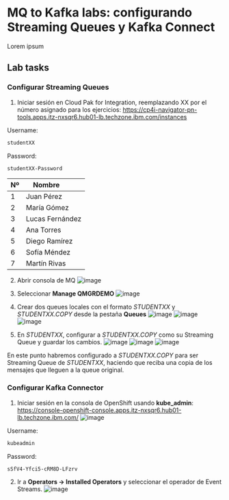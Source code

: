 # MQ to Kafka labs: configurando Streaming Queues y Kafka Connect
Lorem ipsum

## Lab tasks
### Configurar Streaming Queues
1. Iniciar sesión en Cloud Pak for Integration, reemplazando XX por el número asignado para los ejercicios: https://cp4i-navigator-pn-tools.apps.itz-nxsqr6.hub01-lb.techzone.ibm.com/instances

Username:
```bash
studentXX
```
Password:
```bash
studentXX-Password
```

| Nº | Nombre         |
|----|----------------|
| 1  | Juan Pérez     |
| 2  | María Gómez    |
| 3  | Lucas Fernández|
| 4  | Ana Torres     |
| 5  | Diego Ramírez  |
| 6  | Sofía Méndez   |
| 7  | Martín Rivas   |

2. Abrir consola de MQ
![image](https://github.com/user-attachments/assets/75dfc10a-2ae4-4778-95c4-5712dba4bbf3)

3. Seleccionar **Manage QMGRDEMO**
![image](https://github.com/user-attachments/assets/aa2bd921-6068-49d0-ae13-059b4ad53609)

4. Crear dos queues locales con el formato _STUDENTXX_ y _STUDENTXX.COPY_ desde la pestaña **Queues**
![image](https://github.com/user-attachments/assets/01ec3a75-6bd6-4cbf-9547-0f35c8ed5f17)
![image](https://github.com/user-attachments/assets/37b1b6ba-8cdc-4e41-bb57-537d8922a613)
![image](https://github.com/user-attachments/assets/07dd2e7a-3d1e-473a-a910-796dabdc1636)

5. En _STUDENTXX_, configurar a _STUDENTXX.COPY_ como su Streaming Queue y guardar los cambios.
![image](https://github.com/user-attachments/assets/30926cc0-8dcd-4056-bd0f-8637d6725cf3)
![image](https://github.com/user-attachments/assets/de0187d2-65ee-4b72-bdef-9bba8d220782)
![image](https://github.com/user-attachments/assets/706f96f9-5a45-410c-b2b6-7f12d430fec4)

En este punto habremos configurado a _STUDENTXX.COPY_ para ser Streaming Queue de _STUDENTXX_, haciendo que reciba una copia de los mensajes que lleguen a la queue original.

### Configurar Kafka Connector
1. Iniciar sesión en la consola de OpenShift usando **kube_admin**: https://console-openshift-console.apps.itz-nxsqr6.hub01-lb.techzone.ibm.com/
![image](https://github.com/user-attachments/assets/2339c91f-c33b-4372-bc0c-ca5ba986e2b1)


Username:
```bash
kubeadmin
```
Password:
```bash
sSfV4-Yfci5-cRM8D-LFzrv
```

2. Ir a **Operators -> Installed Operators** y seleccionar el operador de Event Streams.
![image](https://github.com/user-attachments/assets/40b7efe1-f6a3-4c40-bd15-01d7da6ec513)
